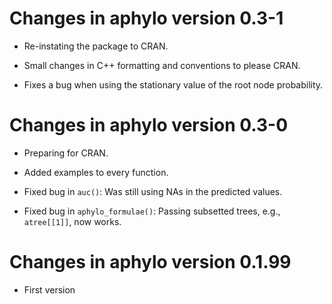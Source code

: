 # Changes in aphylo version 0.3-1

* Re-instating the package to CRAN.

* Small changes in C++ formatting and conventions to please CRAN.

* Fixes a bug when using the stationary value of the root node probability.


# Changes in aphylo version 0.3-0

* Preparing for CRAN.

* Added examples to every function.

* Fixed bug in `auc()`: Was still using NAs in the predicted values.

* Fixed bug in `aphylo_formulae()`: Passing subsetted trees, e.g., `atree[[1]]`,
  now works.


# Changes in aphylo version 0.1.99

* First version
